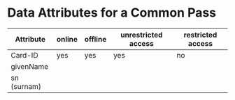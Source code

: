 # Data Attributes for a Common Pass

| Attribute          | online | offline | unrestricted access | restricted access |
| ------------------ | ------ | ------- | ------------------- | ----------------- |
| Card-ID            | yes    | yes     | yes                 | no                |
| givenName          |        |         |                     |                   |
| sn (surnam)        |        |         |                     |                   |
